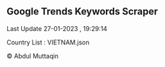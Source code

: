

## Google Trends Keywords Scraper 
 
Last Update 27-01-2023 , 19:29:14

Country List :
VIETNAM.json



© Abdul Muttaqin 
